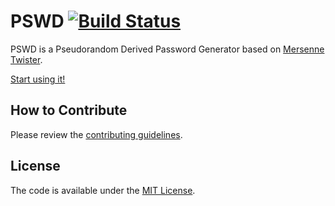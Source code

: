 # PSWD [![Build Status](https://travis-ci.org/sevenissimo/pswd.svg?branch=master)](https://travis-ci.org/sevenissimo/pswd)
PSWD is a Pseudorandom Derived Password Generator based on [Mersenne Twister](https://en.wikipedia.org/wiki/Mersenne_Twister).

[Start using it!](http://sevenissimo.github.io/pswd/)


## How to Contribute

Please review the [contributing guidelines](CONTRIBUTING.md).


## License

The code is available under the [MIT License](LICENSE.md).